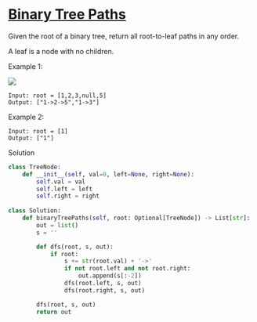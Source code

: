 # [Binary Tree Paths](https://leetcode.com/problems/binary-tree-paths/description/)

Given the root of a binary tree, return all root-to-leaf paths in any order.

A leaf is a node with no children.

Example 1:

![](https://assets.leetcode.com/uploads/2021/03/12/paths-tree.jpg)

```
Input: root = [1,2,3,null,5]
Output: ["1->2->5","1->3"]
```
Example 2:
```
Input: root = [1]
Output: ["1"]
```
Solution
```python
class TreeNode:
    def __init__(self, val=0, left=None, right=None):
        self.val = val
        self.left = left
        self.right = right
        
class Solution:
    def binaryTreePaths(self, root: Optional[TreeNode]) -> List[str]:
        out = list()
        s = ''

        def dfs(root, s, out):
            if root:
                s += str(root.val) + '->'
                if not root.left and not root.right:
                    out.append(s[:-2])
                dfs(root.left, s, out)
                dfs(root.right, s, out)

        dfs(root, s, out)
        return out
```